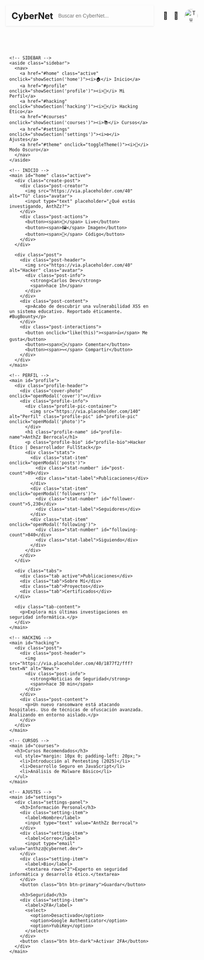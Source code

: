 
<html lang="es">
<head>
  <meta charset="UTF-8" />
  <meta name="viewport" content="width=device-width, initial-scale=1.0"/>
  <title>CyberNet - By AnthZz Berrocal</title>
  <link href="https://fonts.googleapis.com/css2?family=Roboto+Mono:wght@400;500;700&family=Helvetica+Neue:wght@400;500;700&display=swap" rel="stylesheet">
  <style>
    /* ==========================================
       CYBERNET - By AnthZz Berrocal
       Red Social Educativa | Tecnología & Hacking Ético
       Todo en uno: HTML, CSS, JS
       ========================================== */

    :root {
      --bg-light: #f0f2f5;
      --bg-dark: #121212;
      --card-light: #ffffff;
      --card-dark: #1e1e1e;
      --text-light: #000000;
      --text-dark: #e0e0e0;
      --primary: #1877f2;
      --primary-dark: #1a69fe;
      --accent: #00ff88; /* Verde hacker */
      --gray: #65676b;
      --border-light: #dddfe2;
      --border-dark: #333333;
      --hover-light: #f2f2f2;
      --hover-dark: #2d2d2d;
    }

    * {
      margin: 0;
      padding: 0;
      box-sizing: border-box;
    }

    body {
      font-family: 'Helvetica Neue', Arial, sans-serif;
      background: var(--bg-light);
      color: var(--text-light);
      transition: background 0.4s, color 0.4s;
      min-height: 100vh;
    }

    body.dark-mode {
      background: var(--bg-dark);
      color: var(--text-dark);
    }

    body.dark-mode .sidebar, 
    body.dark-mode .post, 
    body.dark-mode .modal-content,
    body.dark-mode .settings-panel {
      background: var(--card-dark);
      color: var(--text-dark);
    }

    body.dark-mode .post, 
    body.dark-mode .create-post,
    body.dark-mode .tabs,
    body.dark-mode .tab-content {
      border: 1px solid var(--border-dark);
    }

    body.dark-mode .stat-label,
    body.dark-mode .post-footer,
    body.dark-mode label {
      color: #aaa;
    }

    .container {
      display: flex;
      max-width: 1200px;
      margin: 0 auto;
      padding: 10px;
      gap: 16px;
      min-height: 100vh;
    }

    /* ==========================================
       HEADER
       ========================================== */
    header {
      position: sticky;
      top: 0;
      z-index: 100;
      background: var(--card-light);
      box-shadow: 0 1px 3px rgba(0,0,0,0.1);
      display: flex;
      justify-content: space-between;
      align-items: center;
      padding: 10px 16px;
      border-bottom: 1px solid var(--border-light);
    }

    body.dark-mode header {
      background: var(--card-dark);
      border-bottom: 1px solid var(--border-dark);
    }

    .logo {
      font-weight: bold;
      font-size: 24px;
      color: var(--primary);
      text-decoration: none;
    }

    .logo span {
      color: var(--accent);
    }

    .search-box input {
      width: 300px;
      padding: 10px 14px;
      border: 1px solid var(--border-light);
      background: var(--bg-light);
      border-radius: 20px;
      outline: none;
      font-size: 14px;
    }

    body.dark-mode .search-box input {
      background: #2d2d2d;
      border-color: var(--border-dark);
      color: var(--text-dark);
    }

    .user-nav {
      display: flex;
      gap: 16px;
      align-items: center;
    }

    .icon {
      font-size: 20px;
      cursor: pointer;
      color: var(--gray);
    }

    body.dark-mode .icon {
      color: #bbb;
    }

    .avatar {
      width: 36px;
      height: 36px;
      border-radius: 50%;
      object-fit: cover;
      cursor: pointer;
    }

    /* ==========================================
       SIDEBAR
       ========================================== */
    .sidebar {
      width: 260px;
      background: var(--card-light);
      border-radius: 10px;
      padding: 16px 0;
      box-shadow: 0 1px 3px rgba(0,0,0,0.1);
      position: sticky;
      top: 60px;
      height: calc(100vh - 70px);
      border: 1px solid var(--border-light);
    }

    body.dark-mode .sidebar {
      border-color: var(--border-dark);
    }

    .sidebar nav a {
      display: flex;
      align-items: center;
      gap: 12px;
      padding: 12px 16px;
      text-decoration: none;
      color: var(--gray);
      font-size: 15px;
      border-radius: 8px;
      margin: 4px 8px;
      transition: all 0.2s;
    }

    .sidebar nav a:hover {
      background: var(--hover-light);
      color: var(--primary);
    }

    body.dark-mode .sidebar nav a:hover {
      background: var(--hover-dark);
      color: var(--primary);
    }

    .sidebar nav a.active {
      background: rgba(24, 119, 242, 0.1);
      color: var(--primary);
      font-weight: 500;
    }

    .sidebar nav a i {
      font-size: 18px;
      min-width: 24px;
      text-align: center;
    }

    /* ==========================================
       MAIN CONTENT
       ========================================== */
    main {
      flex: 1;
      display: none;
    }

    main.active {
      display: block;
    }

    /* ==========================================
       CREATE POST
       ========================================== */
    .create-post {
      background: var(--card-light);
      border: 1px solid var(--border-light);
      border-radius: 8px;
      padding: 12px;
      margin-bottom: 16px;
    }

    body.dark-mode .create-post {
      border-color: var(--border-dark);
    }

    .create-post .post-creator {
      display: flex;
      align-items: center;
      gap: 10px;
      margin-bottom: 10px;
    }

    .create-post input {
      flex: 1;
      padding: 10px;
      border: 1px solid var(--border-light);
      border-radius: 20px;
      outline: none;
      font-size: 15px;
    }

    body.dark-mode .create-post input {
      background: #2d2d2d;
      border-color: var(--border-dark);
      color: var(--text-dark);
    }

    .post-actions {
      display: flex;
      justify-content: space-around;
      margin-top: 8px;
      font-size: 14px;
    }

    .post-actions button {
      display: flex;
      align-items: center;
      gap: 6px;
      background: none;
      border: none;
      padding: 8px 12px;
      color: var(--gray);
      cursor: pointer;
      border-radius: 6px;
      flex: 1;
      justify-content: center;
    }

    .post-actions button:hover {
      background: var(--hover-light);
    }

    body.dark-mode .post-actions button:hover {
      background: var(--hover-dark);
    }

    /* ==========================================
       POST
       ========================================== */
    .post {
      background: var(--card-light);
      border: 1px solid var(--border-light);
      border-radius: 8px;
      overflow: hidden;
      margin-bottom: 16px;
    }

    body.dark-mode .post {
      border-color: var(--border-dark);
    }

    .post-header {
      display: flex;
      align-items: center;
      gap: 10px;
      padding: 12px;
    }

    .post-info strong {
      color: var(--text-light);
    }

    body.dark-mode .post-info strong {
      color: var(--text-dark);
    }

    .post-info span {
      font-size: 13px;
      color: var(--gray);
    }

    .post-content {
      padding: 0 12px 12px;
    }

    .post-content p {
      margin-bottom: 8px;
      color: var(--text-light);
    }

    body.dark-mode .post-content p {
      color: var(--text-dark);
    }

    .post-image {
      width: 100%;
      border-radius: 8px;
      margin-top: 8px;
    }

    .post-footer {
      padding: 8px 12px;
      font-size: 13px;
      color: var(--gray);
    }

    .post-interactions {
      display: flex;
      justify-content: space-around;
      padding: 10px 0;
      border-top: 1px solid var(--border-light);
    }

    body.dark-mode .post-interactions {
      border-top: 1px solid var(--border-dark);
    }

    .post-interactions button {
      display: flex;
      align-items: center;
      gap: 6px;
      background: none;
      border: none;
      padding: 8px 12px;
      color: var(--gray);
      cursor: pointer;
      border-radius: 6px;
      flex: 1;
      justify-content: center;
    }

    .post-interactions button.liked {
      color: var(--primary);
    }

    .post-interactions button:hover {
      background: var(--hover-light);
    }

    body.dark-mode .post-interactions button:hover {
      background: var(--hover-dark);
    }

    /* ==========================================
       PROFILE HEADER
       ========================================== */
    .profile-header {
      background: var(--card-light);
      border: 1px solid var(--border-light);
      border-radius: 8px;
      overflow: hidden;
      margin-bottom: 16px;
    }

    body.dark-mode .profile-header {
      border-color: var(--border-dark);
    }

    .cover-photo {
      height: 200px;
      background: url('https://via.placeholder.com/800x200/0d1b2a/ffffff?text=Cyber+Security') no-repeat center;
      background-size: cover;
      position: relative;
      cursor: pointer;
    }

    .cover-photo:hover::after {
      content: "Cambiar portada";
      position: absolute;
      bottom: 10px;
      left: 20px;
      background: rgba(0,0,0,0.6);
      color: white;
      padding: 6px 12px;
      border-radius: 4px;
      font-size: 14px;
    }

    .profile-info {
      padding: 60px 20px 20px;
      text-align: center;
      position: relative;
    }

    .profile-pic-container {
      position: relative;
      display: inline-block;
      margin-top: -80px;
    }

    .profile-pic {
      width: 140px;
      height: 140px;
      border-radius: 50%;
      border: 5px solid var(--card-light);
      object-fit: cover;
      cursor: pointer;
      box-shadow: 0 2px 10px rgba(0,0,0,0.2);
    }

    body.dark-mode .profile-pic {
      border-color: var(--card-dark);
    }

    .profile-pic:hover::after {
      content: "Editar foto";
      position: absolute;
      bottom: 0;
      left: 0;
      width: 100%;
      background: rgba(0,0,0,0.6);
      color: white;
      padding: 8px 0;
      border-radius: 0 0 50% 50%;
      font-size: 14px;
    }

    .profile-name {
      font-size: 28px;
      font-weight: bold;
      margin: 12px 0 6px;
    }

    .profile-bio {
      color: var(--gray);
      font-size: 16px;
      margin-bottom: 16px;
    }

    .stats {
      display: flex;
      justify-content: center;
      gap: 30px;
      margin: 20px 0;
      padding: 12px 0;
      border-top: 1px solid var(--border-light);
    }

    body.dark-mode .stats {
      border-top: 1px solid var(--border-dark);
    }

    .stat-item {
      text-align: center;
      cursor: pointer;
    }

    .stat-number {
      font-size: 20px;
      font-weight: bold;
      color: var(--primary);
    }

    body.dark-mode .stat-number {
      color: var(--accent);
    }

    .stat-label {
      font-size: 14px;
      color: var(--gray);
    }

    /* ==========================================
       TABS
       ========================================== */
    .tabs {
      background: var(--card-light);
      border-bottom: 1px solid var(--border-light);
      display: flex;
      border-radius: 8px 8px 0 0;
      overflow: hidden;
    }

    body.dark-mode .tabs {
      border-color: var(--border-dark);
    }

    .tab {
      flex: 1;
      text-align: center;
      padding: 14px;
      font-weight: 500;
      color: var(--gray);
      cursor: pointer;
    }

    .tab.active {
      color: var(--primary);
      border-bottom: 3px solid var(--primary);
    }

    body.dark-mode .tab.active {
      color: var(--accent);
      border-bottom: 3px solid var(--accent);
    }

    .tab-content {
      background: var(--card-light);
      border: 1px solid var(--border-light);
      border-top: none;
      border-radius: 0 0 8px 8px;
      padding: 20px;
      min-height: 200px;
    }

    body.dark-mode .tab-content {
      border-color: var(--border-dark);
    }

    /* ==========================================
       SETTINGS
       ========================================== */
    .settings-panel {
      padding: 20px;
    }

    .settings-panel h3 {
      margin-bottom: 16px;
      color: var(--primary);
    }

    body.dark-mode .settings-panel h3 {
      color: var(--accent);
    }

    .setting-item {
      margin-bottom: 16px;
    }

    .setting-item label {
      display: block;
      margin-bottom: 6px;
      color: var(--gray);
    }

    .setting-item input, 
    .setting-item textarea, 
    .setting-item select {
      width: 100%;
      padding: 10px;
      border: 1px solid var(--border-light);
      border-radius: 6px;
      background: var(--bg-light);
      color: var(--text-light);
      font-size: 15px;
    }

    body.dark-mode .setting-item input,
    body.dark-mode .setting-item textarea,
    body.dark-mode .setting-item select {
      background: #2d2d2d;
      border-color: var(--border-dark);
      color: var(--text-dark);
    }

    .btn {
      padding: 12px 20px;
      border: none;
      border-radius: 6px;
      cursor: pointer;
      font-size: 15px;
      margin-top: 10px;
    }

    .btn-primary {
      background: var(--primary);
      color: white;
    }

    .btn-dark {
      background: #111;
      color: var(--accent);
    }

    /* ==========================================
       MODAL
       ========================================== */
    .modal {
      display: none;
      position: fixed;
      top: 0;
      left: 0;
      width: 100%;
      height: 100%;
      background: rgba(0,0,0,0.6);
      z-index: 1000;
      justify-content: center;
      align-items: center;
    }

    .modal-content {
      background: var(--card-light);
      border-radius: 10px;
      width: 90%;
      max-width: 500px;
      padding: 20px;
      box-shadow: 0 4px 30px rgba(0,0,0,0.3);
    }

    .modal-header {
      display: flex;
      justify-content: space-between;
      align-items: center;
      margin-bottom: 16px;
    }

    .modal-title {
      font-size: 18px;
      font-weight: bold;
    }

    .close-btn {
      background: none;
      border: none;
      font-size: 24px;
      cursor: pointer;
      color: var(--gray);
    }

    /* ==========================================
       FOOTER
       ========================================== */
    .app-footer {
      grid-column: 1 / -1;
      text-align: center;
      padding: 20px;
      color: var(--gray);
      font-size: 13px;
      border-top: 1px solid var(--border-light);
      margin-top: 20px;
    }

    body.dark-mode .app-footer {
      border-color: var(--border-dark);
    }

    /* ==========================================
       RESPONSIVE
       ========================================== */
    @media (max-width: 768px) {
      .container {
        flex-direction: column;
      }

      .sidebar {
        width: 100%;
        position: static;
        height: auto;
        margin-bottom: 16px;
      }

      .search-box input {
        width: 100%;
      }

      .post-actions, .post-interactions {
        font-size: 13px;
      }
    }
  </style>
</head>
<body class="light-mode">

  <!-- HEADER -->
  <header>
    <div class="logo">Cyber<span>Net</span></div>
    <div class="search-box">
      <input type="text" placeholder="Buscar en CyberNet...">
    </div>
    <div class="user-nav">
      <span class="icon">🔔</span>
      <span class="icon">💬</span>
      <img src="https://via.placeholder.com/36" alt="Tu foto" class="avatar" id="user-avatar">
    </div>
  </header>

  <div class="container">

    <!-- SIDEBAR -->
    <aside class="sidebar">
      <nav>
        <a href="#home" class="active" onclick="showSection('home')"><i>🏠</i> Inicio</a>
        <a href="#profile" onclick="showSection('profile')"><i>👤</i> Mi Perfil</a>
        <a href="#hacking" onclick="showSection('hacking')"><i>🔐</i> Hacking Ético</a>
        <a href="#courses" onclick="showSection('courses')"><i>📚</i> Cursos</a>
        <a href="#settings" onclick="showSection('settings')"><i>⚙️</i> Ajustes</a>
        <a href="#theme" onclick="toggleTheme()"><i>🌙</i> Modo Oscuro</a>
      </nav>
    </aside>

    <!-- INICIO -->
    <main id="home" class="active">
      <div class="create-post">
        <div class="post-creator">
          <img src="https://via.placeholder.com/40" alt="Tú" class="avatar">
          <input type="text" placeholder="¿Qué estás investigando, AnthZz?">
        </div>
        <div class="post-actions">
          <button><span>🎥</span> Live</button>
          <button><span>🖼️</span> Imagen</button>
          <button><span>💾</span> Código</button>
        </div>
      </div>

      <div class="post">
        <div class="post-header">
          <img src="https://via.placeholder.com/40" alt="Hacker" class="avatar">
          <div class="post-info">
            <strong>Carlos Dev</strong>
            <span>hace 1h</span>
          </div>
        </div>
        <div class="post-content">
          <p>Acabo de descubrir una vulnerabilidad XSS en un sistema educativo. Reportado éticamente. #BugBounty</p>
        </div>
        <div class="post-interactions">
          <button onclick="like(this)"><span>👍</span> Me gusta</button>
          <button><span>💬</span> Comentar</button>
          <button><span>↪️</span> Compartir</button>
        </div>
      </div>
    </main>

    <!-- PERFIL -->
    <main id="profile">
      <div class="profile-header">
        <div class="cover-photo" onclick="openModal('cover')"></div>
        <div class="profile-info">
          <div class="profile-pic-container">
            <img src="https://via.placeholder.com/140" alt="Perfil" class="profile-pic" id="profile-pic" onclick="openModal('photo')">
          </div>
          <h1 class="profile-name" id="profile-name">AnthZz Berrocal</h1>
          <p class="profile-bio" id="profile-bio">Hacker Ético | Desarrollador FullStack</p>
          <div class="stats">
            <div class="stat-item" onclick="openModal('posts')">
              <div class="stat-number" id="post-count">89</div>
              <div class="stat-label">Publicaciones</div>
            </div>
            <div class="stat-item" onclick="openModal('followers')">
              <div class="stat-number" id="follower-count">5,230</div>
              <div class="stat-label">Seguidores</div>
            </div>
            <div class="stat-item" onclick="openModal('following')">
              <div class="stat-number" id="following-count">840</div>
              <div class="stat-label">Siguiendo</div>
            </div>
          </div>
        </div>
      </div>

      <div class="tabs">
        <div class="tab active">Publicaciones</div>
        <div class="tab">Sobre Mí</div>
        <div class="tab">Proyectos</div>
        <div class="tab">Certificados</div>
      </div>

      <div class="tab-content">
        <p>Explora mis últimas investigaciones en seguridad informática.</p>
      </div>
    </main>

    <!-- HACKING -->
    <main id="hacking">
      <div class="post">
        <div class="post-header">
          <img src="https://via.placeholder.com/40/1877f2/fff?text=N" alt="News">
          <div class="post-info">
            <strong>Noticias de Seguridad</strong>
            <span>hace 30 min</span>
          </div>
        </div>
        <div class="post-content">
          <p>Un nuevo ransomware está atacando hospitales. Uso de técnicas de ofuscación avanzada. Analizando en entorno aislado.</p>
        </div>
      </div>
    </main>

    <!-- CURSOS -->
    <main id="courses">
      <h3>Cursos Recomendados</h3>
      <ul style="margin: 10px 0; padding-left: 20px;">
        <li>Introducción al Pentesting (2025)</li>
        <li>Desarrollo Seguro en JavaScript</li>
        <li>Análisis de Malware Básico</li>
      </ul>
    </main>

    <!-- AJUSTES -->
    <main id="settings">
      <div class="settings-panel">
        <h3>Información Personal</h3>
        <div class="setting-item">
          <label>Nombre</label>
          <input type="text" value="AnthZz Berrocal">
        </div>
        <div class="setting-item">
          <label>Correo</label>
          <input type="email" value="anthzz@cybernet.dev">
        </div>
        <div class="setting-item">
          <label>Bio</label>
          <textarea rows="2">Experto en seguridad informática y desarrollo ético.</textarea>
        </div>
        <button class="btn btn-primary">Guardar</button>

        <h3>Seguridad</h3>
        <div class="setting-item">
          <label>2FA</label>
          <select>
            <option>Desactivado</option>
            <option>Google Authenticator</option>
            <option>YubiKey</option>
          </select>
        </div>
        <button class="btn btn-dark">Activar 2FA</button>
      </div>
    </main>

  </div>

  <!-- MODAL -->
  <div class="modal" id="edit-modal">
    <div class="modal-content">
      <div class="modal-header">
        <div class="modal-title" id="modal-title">Editar</div>
        <button class="close-btn" onclick="closeModal()">&times;</button>
      </div>
      <div id="modal-body">
        <input type="text" id="modal-input" class="form-control" style="width:100%; padding:10px; margin:10px 0;">
      </div>
      <div class="btn-group">
        <button class="btn btn-primary" onclick="saveModal()">Guardar</button>
        <button class="btn btn-secondary" onclick="closeModal()">Cancelar</button>
      </div>
    </div>
  </div>

  <footer class="app-footer">
    <p>CyberNet © 2025 | By <strong>AnthZz Berrocal</strong> | Simulación Educativa de Red Social Tecnológica</p>
  </footer>

  <script>
    // ==========================================
    // SCRIPT PRINCIPAL - By AnthZz Berrocal
    // Navegación, edición, tema oscuro, localStorage
    // ==========================================

    const sections = document.querySelectorAll('main');
    const modal = document.getElementById('edit-modal');
    const modalTitle = document.getElementById('modal-title');
    const modalInput = document.getElementById('modal-input');
    let currentField = '';

    // Navegación
    function showSection(id) {
      sections.forEach(s => s.classList.remove('active'));
      document.getElementById(id).classList.add('active');
    }

    // Modal
    function openModal(field) {
      currentField = field;
      modal.style.display = 'flex';

      switch(field) {
        case 'photo':
          modalTitle.textContent = 'Cambiar Foto de Perfil';
          modalInput.value = document.getElementById('profile-pic').src;
          modalInput.placeholder = 'https://ejemplo.com/foto.jpg';
          break;
        case 'cover':
          modalTitle.textContent = 'Cambiar Portada';
          modalInput.value = document.querySelector('.cover-photo').style.backgroundImage.replace(/url\(|"|\)/g, '');
          modalInput.placeholder = 'https://ejemplo.com/portada.jpg';
          break;
        default:
          const element = document.getElementById(field + '-count');
          modalTitle.textContent = 'Editar ' + field.charAt(0).toUpperCase() + field.slice(1);
          modalInput.value = element.textContent.replace(/,/g, '');
          modalInput.type = 'number';
      }
    }

    function saveModal() {
      const value = modalInput.value;

      if (currentField === 'photo') {
        document.getElementById('profile-pic').src = value;
      } else if (currentField === 'cover') {
        document.querySelector('.cover-photo').style.backgroundImage = `url(${value})`;
      } else {
        const element = document.getElementById(currentField + '-count');
        element.textContent = Number(value).toLocaleString();
      }

      localStorage.setItem(`cybernet_${currentField}`, value);
      closeModal();
    }

    function closeModal() {
      modal.style.display = 'none';
    }

    // Tema oscuro
    function toggleTheme() {
      document.body.classList.toggle('dark-mode');
      const isDark = document.body.classList.contains('dark-mode');
      localStorage.setItem('cybernet_dark_mode', isDark);
    }

    // Cargar datos
    window.onload = function() {
      // Tema
      if (localStorage.getItem('cybernet_dark_mode') === 'true') {
        document.body.classList.add('dark-mode');
      }

      // Datos
      const fields = ['photo', 'cover', 'posts', 'followers', 'following'];
      fields.forEach(f => {
        const saved = localStorage.getItem(`cybernet_${f}`);
        if (saved) {
          if (f === 'photo') document.getElementById('profile-pic').src = saved;
          if (f === 'cover') document.querySelector('.cover-photo').style.backgroundImage = `url(${saved})`;
          if (['posts','followers','following'].includes(f)) {
            document.getElementById(f + '-count').textContent = Number(saved).toLocaleString();
          }
        }
      });
    };

    // Me gusta
    function like(btn) {
      btn.classList.toggle('liked');
    }

    // ESC para cerrar modal
    document.addEventListener('keydown', e => {
      if (e.key === 'Escape') closeModal();
    });
  </script>

</body>
</html>
